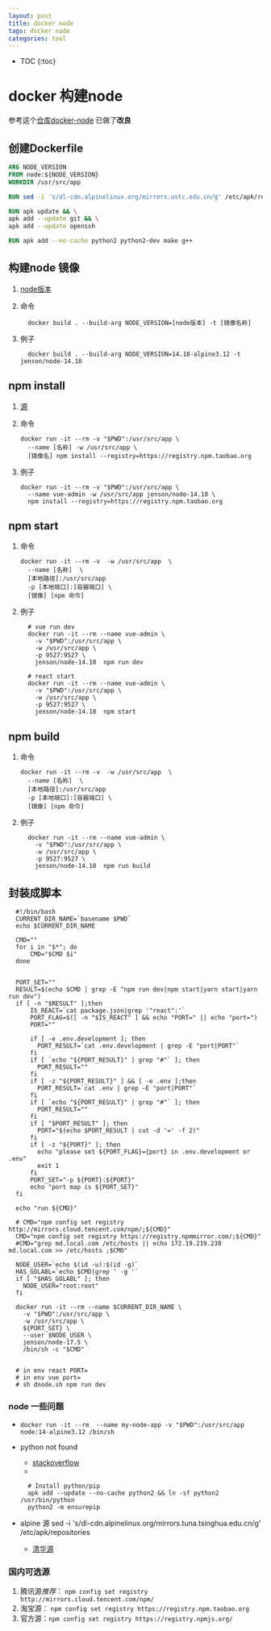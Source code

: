 ```yaml
---
layout: post
title: docker node
tags: docker node
categories: tool
---
```


* TOC
{:toc}

# docker 构建node

参考这个[仓库docker-node](https://github.com/miss55/docker-node/blob/main/README-zh.md) 已做了**改良**

## 创建Dockerfile

```Dockerfile
ARG NODE_VERSION
FROM node:${NODE_VERSION}
WORKDIR /usr/src/app

RUN sed -i 's/dl-cdn.alpinelinux.org/mirrors.ustc.edu.cn/g' /etc/apk/repositories

RUN apk update && \
apk add --update git && \
apk add --update openssh

RUN apk add --no-cache python2 python2-dev make g++
```

## 构建node 镜像
<!-- docker build --build-arg request_domain=mydomain Dockerfile -->
1. [node版本](https://hub.docker.com/_/node?tab=tags)
1. 命令

    ```shell
      docker build . --build-arg NODE_VERSION=[node版本] -t [镜像名称]
    ```

1. 例子

    ```shell
      docker build . --build-arg NODE_VERSION=14.18-alpine3.12 -t jenson/node-14.18
    ```

## npm install

1. [源](https://www.cnblogs.com/steven-yang/p/12317646.html)
1. 命令

    ```shell
    docker run -it --rm -v "$PWD":/usr/src/app \
      --name [名称] -w /usr/src/app \
      [镜像名] npm install --registry=https://registry.npm.taobao.org
    ```

1. 例子

    ```shell
    docker run -it --rm -v "$PWD":/usr/src/app \
      --name vue-admin -w /usr/src/app jenson/node-14.18 \
      npm install --registry=https://registry.npm.taobao.org
    ```

## npm start

1. 命令

    ```shell
    docker run -it --rm -v  -w /usr/src/app  \
      --name [名称]  \
      [本地路径]:/usr/src/app
      -p [本地端口]:[容器端口] \
      [镜像] [npm 命令]
    ```

1. 例子

    ```shell
      # vue run dev
      docker run -it --rm --name vue-admin \
        -v "$PWD":/usr/src/app \
        -w /usr/src/app \
        -p 9527:9527 \
        jenson/node-14.18  npm run dev
      
      # react start
      docker run -it --rm --name vue-admin \
        -v "$PWD":/usr/src/app \
        -w /usr/src/app \
        -p 9527:9527 \
        jenson/node-14.18  npm start
    ```

## npm build

1. 命令

    ```shell
    docker run -it --rm -v  -w /usr/src/app  \
      --name [名称]  \
      [本地路径]:/usr/src/app
      -p [本地端口]:[容器端口] \
      [镜像] [npm 命令]
    ```

1. 例子

    ```shell
      docker run -it --rm --name vue-admin \
        -v "$PWD":/usr/src/app \
        -w /usr/src/app \
        -p 9527:9527 \
        jenson/node-14.18  npm run build
    ```

## 封装成脚本

  ```shell
    #!/bin/bash
    CURRENT_DIR_NAME=`basename $PWD`
    echo $CURRENT_DIR_NAME

    CMD=""
    for i in "$*"; do
        CMD="$CMD $i"
    done


    PORT_SET=""
    RESULT=$(echo $CMD | grep -E "npm run dev|npm start|yarn start|yarn run dev")
    if [ -n "$RESULT" ];then
        IS_REACT=`cat package.json|grep '"react":'`
        PORT_FLAG=$([ -n "$IS_REACT" ] && echo "PORT=" || echo "port=")
        PORT=""

        if [ -e .env.development ]; then
          PORT_RESULT=`cat .env.development | grep -E "port|PORT"`
        fi
        if [ `echo "${PORT_RESULT}" | grep "#"` ]; then
          PORT_RESULT=""
        fi
        if [ -z "${PORT_RESULT}" ] && [ -e .env ];then
          PORT_RESULT=`cat .env | grep -E "port|PORT"`
        fi
        if [ `echo "${PORT_RESULT}" | grep "#"` ]; then
          PORT_RESULT=""
        fi
        if [ "$PORT_RESULT" ]; then
          PORT="$(echo $PORT_RESULT | cut -d '=' -f 2)"
        fi
        if [ -z "${PORT}" ]; then
          echo "please set ${PORT_FLAG}={port} in .env.development or .env"
          exit 1
        fi
        PORT_SET="-p ${PORT}:${PORT}"
        echo "port map is ${PORT_SET}"
    fi

    echo "run ${CMD}"

    # CMD="npm config set registry http://mirrors.cloud.tencent.com/npm/;${CMD}"
    CMD="npm config set registry https://registry.npmmirror.com/;${CMD}"
    #CMD="grep md.local.com /etc/hosts || echo 172.19.219.230  md.local.com >> /etc/hosts ;$CMD"

    NODE_USER=`echo $(id -u):$(id -g)`
    HAS_GOLABL=`echo $CMD|grep ' -g '`
    if [ "$HAS_GOLABL" ]; then
      NODE_USER="root:root"
    fi

    docker run -it --rm --name $CURRENT_DIR_NAME \
      -v "$PWD":/usr/src/app \
      -w /usr/src/app \
      ${PORT_SET} \
      --user $NODE_USER \
      jenson/node-17.5 \
      /bin/sh -c "$CMD"


    # in env react PORT=
    # in env vue port=
    # sh dnode.sh npm run dev
```

### node 一些问题

* ```docker run -it --rm  --name my-node-app -v "$PWD":/usr/src/app  node:14-alpine3.12 /bin/sh```

* python not found
  * [stackoverflow](https://stackoverflow.com/questions/62554991/how-do-i-install-python-on-alpine-linux)
  *

    ```shell
      # Install python/pip
      apk add --update --no-cache python2 && ln -sf python2 /usr/bin/python
      python2 -m ensurepip
    ```

* alpine 源  sed -i 's/dl-cdn.alpinelinux.org/mirrors.tuna.tsinghua.edu.cn/g' /etc/apk/repositories
  * [清华源](https://mirrors.tuna.tsinghua.edu.cn/help/alpine/)

### 国内可选源

1. 腾讯源*推荐*：  ```npm config set registry http://mirrors.cloud.tencent.com/npm/```
1. 淘宝源：  ```npm config set registry https://registry.npm.taobao.org```
1. 官方源：```npm config set registry https://registry.npmjs.org/```
